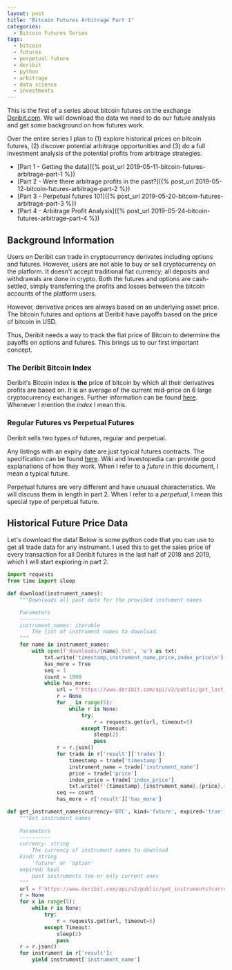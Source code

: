 ```yaml
---
layout: post
title: "Bitcoin Futures Arbitrage Part 1"
categories:
  - Bitcoin Futures Series
tags:
  - bitcoin
  - futures
  - perpetual future
  - deribit
  - python
  - arbitrage
  - data science
  - investments
---
```


This is the first of a series about bitcoin futures on the exchange [Deribit.com](https://www.deribit.com). We will download the data we need to do our future analysis and get some background on how futures work.

Over the entire series I plan to (1) explore historical prices on bitcoin futures, (2) discover potential arbitrage opportunities and (3) do a full investment analysis of the potential profits from arbitrage strategies.

- [Part 1 - Getting the data]({% post_url 2019-05-11-bitcoin-futures-arbitrage-part-1 %})
- [Part 2 - Were there arbitrage profits in the past?]({% post_url 2019-05-12-bitcoin-futures-arbitrage-part-2 %})
- [Part 3 - Perpetual futures 101]({% post_url 2019-05-20-bitcoin-futures-arbitrage-part-3 %})
- [Part 4 - Arbitrage Profit Analysis]({% post_url 2019-05-24-bitcoin-futures-arbitrage-part-4 %})

## Background Information

Users on Deribit can trade in cryptocurrency derivates including options and futures. However, users are not able to buy or sell cryptocurrency on the platform. It doesn't accept traditional fiat currency; all deposits and withdrawals are done in crypto. Both the futures and options are cash-settled, simply transferring the profits and losses between the bitcoin accounts of the platform users. 

However, derivative prices are always based on an underlying asset price. The bitcoin futures and options at Deribit have payoffs based on the price of bitcoin in USD.

Thus, Deribit needs a way to track the fiat price of Bitcoin to determine the payoffs on options and futures. This brings us to our first important concept. 

### The Deribit Bitcoin Index

Deribit's Bitcoin index is **the** price of bitcoin by which all their derivatives profits are based on. It is an average of the current mid-price on 6 large cryptocurrency exchanges. Further information can be found [here](https://www.deribit.com/main#/indexes). Whenever I mention the *index* I mean this.

### Regular Futures vs Perpetual Futures

Deribit sells two types of futures, regular and perpetual. 

Any listings with an expiry date are just typical futures contracts. The specification can be found [here](https://www.deribit.com/pages/docs/futures). Wiki and Investopedia can provide good explanations of how they work. When I refer to a *future* in this document, I mean a typical future.

Perpetual futures are very different and have unusual characteristics. We will discuss them in length in part 2. When I refer to a *perpetual*, I mean this special type of perpetual future. 

## Historical Future Price Data

Let's download the data! Below is some python code that you can use to get all trade data for any instrument. I used this to get the sales price of every transaction for all Deribit futures in the last half of 2018 and 2019, which I will start exploring in part 2.


```python
import requests
from time import sleep

def download(instrument_names):
    """Downloads all past data for the provided instument names

    Parameters
    ----------
    instrument_names: iterable
        The list of instrument names to download.
    """
    for name in instrument_names:
        with open(f'downloads/{name}.txt', 'w') as txt:
            txt.write('timestamp,instrument_name,price,index_price\n')
            has_more = True
            seq = 1
            count = 1000
            while has_more:
                url = f'https://www.deribit.com/api/v2/public/get_last_trades_by_instrument?instrument_name={name}&start_seq={seq}&count={count}&include_old=true'
                r = None
                for _ in range(5):
                    while r is None:
                        try:
                            r = requests.get(url, timeout=5)
                        except Timeout:
                            sleep(2)
                            pass
                r = r.json()
                for trade in r['result']['trades']:
                    timestamp = trade['timestamp']
                    instrument_name = trade['instrument_name']
                    price = trade['price']
                    index_price = trade['index_price']
                    txt.write(f'{timestamp},{instrument_name},{price},{index_price}\n')
                seq += count
                has_more = r['result']['has_more']

def get_instrument_names(currency='BTC', kind='future', expired='true'):
    """Get instrument names
    
    Parameters
    ----------
    currency: string
        The currency of instrument names to download
    kind: string
        'future' or 'option'
    expired: bool
        past instruments too or only current ones
    """
    url = f'https://www.deribit.com/api/v2/public/get_instruments?currency={currency}&kind={kind}&expired={expired}'
    r = None
    for x in range(5):
        while r is None:
            try:
                r = requests.get(url, timeout=5)
            except Timeout:
                sleep(2)
                pass
    r = r.json()
    for instrument in r['result']:
        yield instrument['instrument_name']

```
